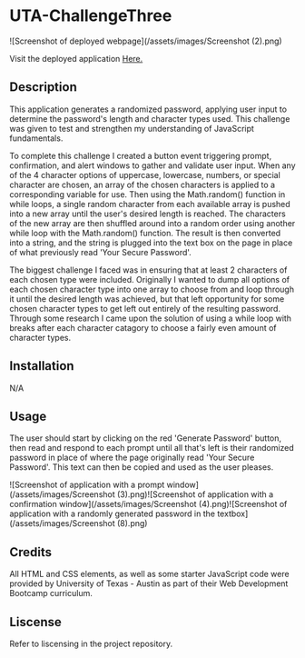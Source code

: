 # UTA-ChallengeThree
![Screenshot of deployed webpage](/assets/images/Screenshot (2).png)

Visit the deployed application [Here.](https://re-gi.github.io/UTA-ChallengeThree/)

## Description
This application generates a randomized password, applying user input to determine the password's length and character types used. This challenge was given to test and strengthen my understanding of JavaScript fundamentals. 

To complete this challenge I created a button event triggering prompt, confirmation, and alert windows to gather and validate user input. When any of the 4 character options of uppercase, lowercase, numbers, or special character are chosen, an array of the chosen characters is applied to a corresponding variable for use. Then using the Math.random() function in while loops, a single random character from each available array is pushed into a new array until the user's desired length is reached. The characters of the new array are then shuffled around into a random order using another while loop with the Math.random() function. The result is then converted into a string, and the string is plugged into the text box on the page in place of what previously read 'Your Secure Password'. 

The biggest challenge I faced was in ensuring that at least 2 characters of each chosen type were included. Originally I wanted to dump all options of each chosen character type into one array to choose from and loop through it until the desired length was achieved, but that left opportunity for some chosen character types to get left out entirely of the resulting password. Through some research I came upon the solution of using a while loop with breaks after each character catagory to choose a fairly even amount of character types.

## Installation
N/A

## Usage
The user should start by clicking on the red 'Generate Password' button, then read and respond to each prompt until all that's left is their randomized password in place of where the page originally read 'Your Secure Password'. This text can then be copied and used as the user pleases.

![Screenshot of application with a prompt window](/assets/images/Screenshot (3).png)![Screenshot of application with a confirmation window](/assets/images/Screenshot (4).png)![Screenshot of application with a randomly generated password in the textbox](/assets/images/Screenshot (8).png)


## Credits
All HTML and CSS elements, as well as some starter JavaScript code were provided by University of Texas - Austin as part of their Web Development Bootcamp curriculum.

## Liscense
Refer to liscensing in the project repository.
